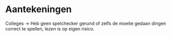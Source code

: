 Aantekeningen
=============

Colleges -> Heb geen spelchecker gerund of zelfs de moeite gedaan dingen correct te spellen, lezen is op eigen risico. 
